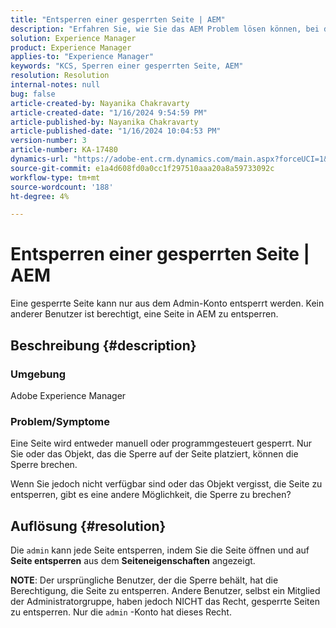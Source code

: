 ```yaml
---
title: "Entsperren einer gesperrten Seite | AEM"
description: "Erfahren Sie, wie Sie das AEM Problem lösen können, bei dem eine gesperrte Seite von anderen Entitäten als dem Benutzer entsperrt werden muss, der die Sperre auf der Seite platziert hat."
solution: Experience Manager
product: Experience Manager
applies-to: "Experience Manager"
keywords: "KCS, Sperren einer gesperrten Seite, AEM"
resolution: Resolution
internal-notes: null
bug: false
article-created-by: Nayanika Chakravarty
article-created-date: "1/16/2024 9:54:59 PM"
article-published-by: Nayanika Chakravarty
article-published-date: "1/16/2024 10:04:53 PM"
version-number: 3
article-number: KA-17480
dynamics-url: "https://adobe-ent.crm.dynamics.com/main.aspx?forceUCI=1&pagetype=entityrecord&etn=knowledgearticle&id=956525e1-b9b4-ee11-a569-6045bd0063aa"
source-git-commit: e1a4d608fd0a0cc1f297510aaa20a8a59733092c
workflow-type: tm+mt
source-wordcount: '188'
ht-degree: 4%

---
```


# Entsperren einer gesperrten Seite | AEM


Eine gesperrte Seite kann nur aus dem Admin-Konto entsperrt werden. Kein anderer Benutzer ist berechtigt, eine Seite in AEM zu entsperren.

## Beschreibung {#description}


### <b>Umgebung</b>

Adobe Experience Manager

### <b>Problem/Symptome</b>

Eine Seite wird entweder manuell oder programmgesteuert gesperrt. Nur Sie oder das Objekt, das die Sperre auf der Seite platziert, können die Sperre brechen.

Wenn Sie jedoch nicht verfügbar sind oder das Objekt vergisst, die Seite zu entsperren, gibt es eine andere Möglichkeit, die Sperre zu brechen?


## Auflösung {#resolution}


Die `admin` kann jede Seite entsperren, indem Sie die Seite öffnen und auf <b>Seite entsperren</b> aus dem <b>Seiteneigenschaften</b> angezeigt.

<b>NOTE</b>: Der ursprüngliche Benutzer, der die Sperre behält, hat die Berechtigung, die Seite zu entsperren. Andere Benutzer, selbst ein Mitglied der Administratorgruppe, haben jedoch NICHT das Recht, gesperrte Seiten zu entsperren. Nur die `admin` -Konto hat dieses Recht.
